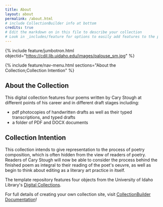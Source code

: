 ```yaml
---
title: About
layout: about
permalink: /about.html
# include CollectionBuilder info at bottom
credits: true
# Edit the markdown on in this file to describe your collection
# Look in _includes/feature for options to easily add features to the page
---
```


{% include feature/jumbotron.html objectid="https://cdil.lib.uidaho.edu/images/palouse_sm.jpg" %}

{% include feature/nav-menu.html sections="About the Collection;Collection Intention" %}

## About the Collection

This digital collection features four poems written by Cary Stough at different points of his career and in different draft stages including: 

- pdf photocopies of handwritten drafts as well as their typed transcriptions, and typed drafts 
- a folder of PDF and DOCX documents

## Collection Intention
This collection intends to give representation to the process of poetry composition, which is often hidden from the view of readers of poetry. Readers of Cary Stough will now be able to consider the process behind the finished poem as integral to their reading of the poet's oeuvre, as well as begin to think about editing as a literary art practice in itself. 

The template repository features four objects from the University of Idaho Library's [Digital Collections](https://www.lib.uidaho.edu/digital). 

For full details of creating your own collection site, visit [CollectionBuilder Documentation](https://collectionbuilder.github.io/cb-docs/)!


